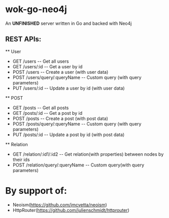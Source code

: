 # wok-go-neo4j

An <strong>UNFINISHED</strong> server written in Go and backed with Neo4j

## REST APIs:
** User
* GET  /users -- Get all users
* GET  /users/:id  -- Get a user by id
* POST /users -- Create a user (with user data)
* POST /users/query/:queryName -- Custom query (with query parameters)
* PUT  /users/:id -- Update a user by id (with user data)

** POST
* GET  /posts -- Get all posts
* GET  /posts/:id -- Get a post by id
* POST /posts -- Create a post (with post data)
* POST /posts/query/:queryName -- Custom query (with query parameters)
* PUT  /posts/:id -- Update a post by id (with post data)

** Relation
* GET  /relation/:id1/:id2 -- Get relation(with properties) between nodes by their ids 
* POST /relation/query/:queryName -- Custom query(with query parameters)



# By support of:

* Neoism(https://github.com/jmcvetta/neoism)
* HttpRouter(https://github.com/julienschmidt/httprouter)

